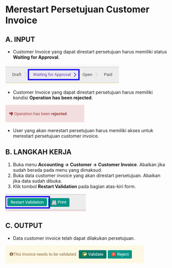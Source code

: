# Merestart Persetujuan Customer Invoice

## A. INPUT

* Customer Invoice yang dapat direstart persetujuan harus memiliki status **Waiting for Approval**.

![](../../img/customer-invoice/status-waiting-for-approval.png)

* Customer Invoice yang dapat direstart persetujuan harus memiliki kondisi **Operation has been rejected**.

![](../../img/customer-invoice/output-ditolak.png)

* User yang akan merestart persetujuan harus memiliki akses untuk merestart persetujuan customer invoice.

## B. LANGKAH KERJA

1. Buka menu **Accounting -> Customer -> Customer Invoice**. Abaikan jika sudah berada pada menu yang dimaksud.
2. Buka data customer invoice yang akan direstart persetujuan. Abaikan jika data sudah dibuka.
3. Klik tombol **Restart Validation** pada bagian atas-kiri form.

![](../../img/customer-invoice/tombol-restart-validation.png)

## C. OUTPUT

* Data customer invoice telah dapat dilakukan persetujuan.

![](../../img/customer-invoice/output-restart-persetujuan.png)
